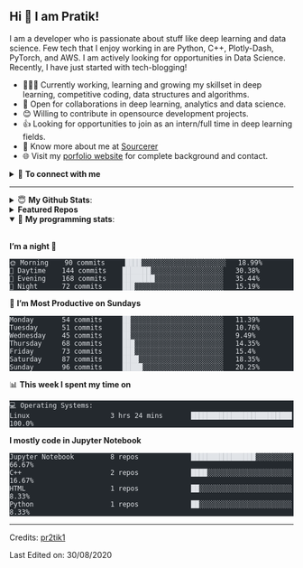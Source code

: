   <h2 id="hi--i-am-pratik">Hi 👋 I am Pratik!</h2>
<p>I am a developer who is passionate about stuff like deep learning and data science. Few tech that I enjoy working in are Python, C++, Plotly-Dash, PyTorch, and  AWS. I am actively looking for opportunities in Data Science. Recently, I have just started with tech-blogging!</p>
<ul>
<li>👨🏽‍💻 Currently working, learning and growing my skillset in deep learning, competitive coding, data structures and algorithms.</li>
<li>🤝 Open for collaborations in deep learning, analytics and data science.</li>
<li>😊 Willing to contribute in opensource development projects.</li>
<li>👍 Looking for opportunities to join as an intern/full time in deep learning fields.</li>
<li>👨 Know more about me at <a href="https://sourcerer.io/pr2tik1">Sourcerer</a></li>
<li>🌐 Visit my <a href="https://pr2tik1.github.io/">porfolio website</a> for complete background and contact.</li>
</ul>
<details>
<summary>🤝 <b>To connect with me</b></summary>
<p align="center">
</p><p><a href="https://pr2tik1.github.io/"><img src="https://img.shields.io/badge/portfolio-%23.svg?&amp;style=for-the-badge&amp;logo=&amp;logoColor=white%22"></a>
<a href="https://twitter.com/Pratikpkb"><img src="https://img.shields.io/badge/twitter-%231DA1F2.svg?&amp;style=for-the-badge&amp;logo=twitter&amp;logoColor=white"></a>
<a href="https://medium.com/@pratikbaitha04"><img src="https://img.shields.io/badge/medium-%2312100E.svg?&amp;style=for-the-badge&amp;logo=medium&amp;logoColor=white"></a>
<a href="https://www.linkedin.com/in/pratik-kumar04/"><img src="https://img.shields.io/badge/linkedin-%230077B5.svg?&amp;style=for-the-badge&amp;logo=linkedin&amp;logoColor=white"></a>
<a href="https://www.instagram.com/pratikkumar04/"><img src="https://img.shields.io/badge/instagram-%23E4405F.svg?&amp;style=for-the-badge&amp;logo=instagram&amp;logoColor=white"></a>
<a href="https://www.facebook.com/pr2tik1"><img src="https://img.shields.io/badge/facebook-%231877F2.svg?&amp;style=for-the-badge&amp;logo=facebook&amp;logoColor=white"></a>
<a href="https://github.com/pr2tik1/pr2tik1"><img src="https://badges.pufler.dev/visits/pr2tik1/pr2tik1?style=for-the-badge" alt="Visits Badge"></a></p>
<p></p>
</details>
<hr>
<details>
 <summary> 😇 <b>My Github Stats</b>: </summary>
<br>
<p align="center">
  <img src="https://github-readme-stats.vercel.app/api?username=pr2tik1&amp;show_icons=true&amp;theme=tokyonight&amp;line_height=27">
  <img src="https://github-readme-stats.vercel.app/api/top-langs/?username=pr2tik1&amp;hide=css,java,html&amp;theme=tokyonight">
</p>
</details>
<details> 
 <summary><b>Featured Repos</b></summary>
<p align="center">
<a href="https://github.com/pr2tik1/pr2tik1"><img align="center" src="https://github-readme-stats.vercel.app/api/pin/?username=pr2tik1&amp;repo=pr2tik1&amp;theme=tokyonight"></a> <a href="https://github.com/pr2tik1/sketch-recognition"><img align="center" src="https://github-readme-stats.vercel.app/api/pin/?username=pr2tik1&amp;repo=sketch-recognition&amp;theme=tokyonight"></a> </p>
</details>
<details open=""> 
 <summary>🤖 <b>My programming stats</b>: </summary>
<br>
<!--START_SECTION:waka-->
<p><strong>I’m a night 🦉</strong></p>
<pre class="astro-code github-dark" style="background-color:#24292e;color:#e1e4e8; overflow-x: auto;" tabindex="0"><code><span class="line"><span>🌞 Morning    90 commits     ████░░░░░░░░░░░░░░░░░░░░░   18.99% </span></span>
<span class="line"><span>🌆 Daytime    144 commits    ███████░░░░░░░░░░░░░░░░░░   30.38% </span></span>
<span class="line"><span>🌃 Evening    168 commits    ████████░░░░░░░░░░░░░░░░░   35.44% </span></span>
<span class="line"><span>🌙 Night      72 commits     ███░░░░░░░░░░░░░░░░░░░░░░   15.19%</span></span>
<span class="line"><span></span></span></code></pre>
<p>📅 <strong>I’m Most Productive on Sundays</strong></p>
<pre class="astro-code github-dark" style="background-color:#24292e;color:#e1e4e8; overflow-x: auto;" tabindex="0"><code><span class="line"><span>Monday       54 commits     ██░░░░░░░░░░░░░░░░░░░░░░░   11.39% </span></span>
<span class="line"><span>Tuesday      51 commits     ██░░░░░░░░░░░░░░░░░░░░░░░   10.76% </span></span>
<span class="line"><span>Wednesday    45 commits     ██░░░░░░░░░░░░░░░░░░░░░░░   9.49% </span></span>
<span class="line"><span>Thursday     68 commits     ███░░░░░░░░░░░░░░░░░░░░░░   14.35% </span></span>
<span class="line"><span>Friday       73 commits     ███░░░░░░░░░░░░░░░░░░░░░░   15.4% </span></span>
<span class="line"><span>Saturday     87 commits     ████░░░░░░░░░░░░░░░░░░░░░   18.35% </span></span>
<span class="line"><span>Sunday       96 commits     █████░░░░░░░░░░░░░░░░░░░░   20.25%</span></span>
<span class="line"><span></span></span></code></pre>
<p>📊 <strong>This week I spent my time on</strong></p>
<pre class="astro-code github-dark" style="background-color:#24292e;color:#e1e4e8; overflow-x: auto;" tabindex="0"><code><span class="line"><span>💻 Operating Systems: </span></span>
<span class="line"><span>Linux                    3 hrs 24 mins       █████████████████████████   100.0%</span></span>
<span class="line"><span></span></span></code></pre>
<p><strong>I mostly code in Jupyter Notebook</strong></p>
<pre class="astro-code github-dark" style="background-color:#24292e;color:#e1e4e8; overflow-x: auto;" tabindex="0"><code><span class="line"><span>Jupyter Notebook         8 repos             ████████████████░░░░░░░░░   66.67% </span></span>
<span class="line"><span>C++                      2 repos             ████░░░░░░░░░░░░░░░░░░░░░   16.67% </span></span>
<span class="line"><span>HTML                     1 repos             ██░░░░░░░░░░░░░░░░░░░░░░░   8.33% </span></span>
<span class="line"><span>Python                   1 repos             ██░░░░░░░░░░░░░░░░░░░░░░░   8.33%</span></span>
<span class="line"><span></span></span></code></pre>
<!--END_SECTION:waka-->
</details>
<hr>
<p>Credits: <a href="https://github.com/pr2tik1">pr2tik1</a></p>
<p>Last Edited on: 30/08/2020</p> 
